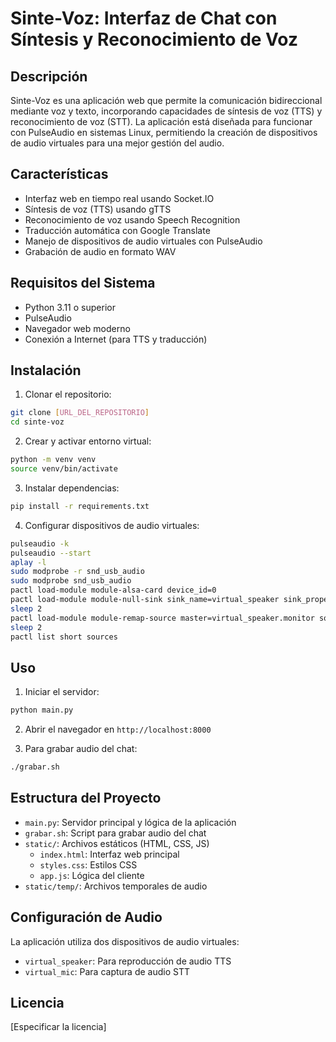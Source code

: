# Sinte-Voz: Interfaz de Chat con Síntesis y Reconocimiento de Voz

## Descripción
Sinte-Voz es una aplicación web que permite la comunicación bidireccional mediante voz y texto, incorporando capacidades de síntesis de voz (TTS) y reconocimiento de voz (STT). La aplicación está diseñada para funcionar con PulseAudio en sistemas Linux, permitiendo la creación de dispositivos de audio virtuales para una mejor gestión del audio.

## Características
- Interfaz web en tiempo real usando Socket.IO
- Síntesis de voz (TTS) usando gTTS
- Reconocimiento de voz usando Speech Recognition
- Traducción automática con Google Translate
- Manejo de dispositivos de audio virtuales con PulseAudio
- Grabación de audio en formato WAV

## Requisitos del Sistema
- Python 3.11 o superior
- PulseAudio
- Navegador web moderno
- Conexión a Internet (para TTS y traducción)

## Instalación

1. Clonar el repositorio:
```bash
git clone [URL_DEL_REPOSITORIO]
cd sinte-voz
```

2. Crear y activar entorno virtual:
```bash
python -m venv venv
source venv/bin/activate
```

3. Instalar dependencias:
```bash
pip install -r requirements.txt
```

4. Configurar dispositivos de audio virtuales:
```bash
pulseaudio -k
pulseaudio --start
aplay -l
sudo modprobe -r snd_usb_audio
sudo modprobe snd_usb_audio
pactl load-module module-alsa-card device_id=0
pactl load-module module-null-sink sink_name=virtual_speaker sink_properties=device.description="Virtual_Speaker"
sleep 2
pactl load-module module-remap-source master=virtual_speaker.monitor source_properties=device.description="Virtual_Microphone_Input"
sleep 2
pactl list short sources
```

## Uso

1. Iniciar el servidor:
```bash
python main.py
```

2. Abrir el navegador en `http://localhost:8000`

3. Para grabar audio del chat:
```bash
./grabar.sh
```

## Estructura del Proyecto
- `main.py`: Servidor principal y lógica de la aplicación
- `grabar.sh`: Script para grabar audio del chat
- `static/`: Archivos estáticos (HTML, CSS, JS)
  - `index.html`: Interfaz web principal
  - `styles.css`: Estilos CSS
  - `app.js`: Lógica del cliente
- `static/temp/`: Archivos temporales de audio

## Configuración de Audio
La aplicación utiliza dos dispositivos de audio virtuales:
- `virtual_speaker`: Para reproducción de audio TTS
- `virtual_mic`: Para captura de audio STT

## Licencia
[Especificar la licencia]

